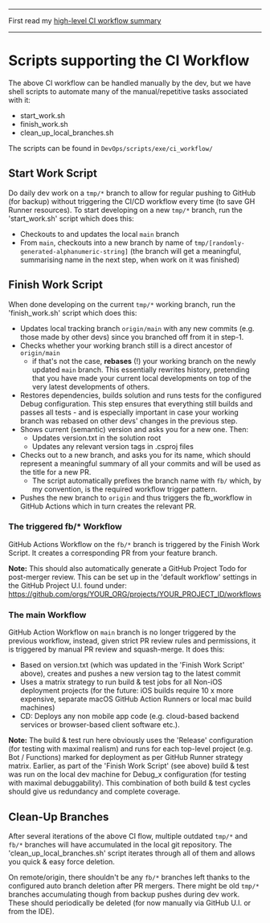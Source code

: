 - - - - - - - - - - - - - - - - - -  
First read my [high-level CI workflow summary](../style-guide/style_guide_practices.md#continuous-integration-ci)  
- - - - - - - - - - - - - - - - - - 

# Scripts supporting the CI Workflow

The above CI workflow can be handled manually by the dev, but we have shell scripts to automate many of the manual/repetitive tasks associated with it:
- start_work.sh
- finish_work.sh
- clean_up_local_branches.sh

The scripts can be found in `DevOps/scripts/exe/ci_workflow/`

## Start Work Script
Do daily dev work on a `tmp/*` branch to allow for regular pushing to GitHub (for backup) without triggering the CI/CD workflow every time (to save GH Runner resources). To start developing on a new `tmp/*` branch, run the 'start_work.sh' script which does this:
* Checkouts to and updates the local `main` branch
* From `main`, checkouts into a new branch by name of `tmp/[randomly-generated-alphanumeric-string]` (the branch will get a meaningful, summarising name in the next step, when work on it was finished)

## Finish Work Script
When done developing on the current `tmp/*` working branch, run the 'finish_work.sh' script which does this:
* Updates local tracking branch `origin/main` with any new commits (e.g. those made by other devs) since you branched off from it in step-1.
* Checks whether your working branch still is a direct ancestor of `origin/main` 
    * if that's not the case, **rebases** (!) your working branch on the newly updated `main` branch. This essentially rewrites history, pretending that you have made your current local developments on top of the very latest developments of others.
* Restores dependencies, builds solution and runs tests for the configured Debug configuration. This step ensures that everything still builds and passes all tests - and is especially important in case your working branch was rebased on other devs' changes in the previous step. 
* Shows current (semantic) version and asks you for a new one. Then:
    * Updates version.txt in the solution root
    * Updates any relevant version tags in .csproj files 
* Checks out to a new branch, and asks you for its name, which should represent a meaningful summary of all your commits and will be used as the title for a new PR. 
    * The script automatically prefixes the branch name with `fb/` which, by my convention, is the required workflow trigger pattern. 
* Pushes the new branch to `origin` and thus triggers the fb_workflow in GitHub Actions which in turn creates the relevant PR.

### The triggered fb/* Workflow
GitHub Actions Workflow on the `fb/*` branch is triggered by the Finish Work Script. It
creates a corresponding PR from your feature branch.

**Note:**
This should also automatically generate a GitHub Project Todo for post-merger review. This can be set up in the 'default workflow' settings in the GitHub Project U.I. found under: https://github.com/orgs/YOUR_ORG/projects/YOUR_PROJECT_ID/workflows

### The main Workflow
GitHub Action Workflow on `main` branch is no longer triggered by the previous workflow, instead, given strict PR review rules and permissions, it is triggered by manual PR review and squash-merge. It does this:
* Based on version.txt (which was updated in the 'Finish Work Script' above), creates and pushes a new version tag to the latest commit
* Uses a matrix strategy to run build & test jobs for all Non-iOS deployment projects (for the future: iOS builds require 10 x more expensive, separate macOS GitHub Action Runners or local mac build machines)
* CD: Deploys any non mobile app code (e.g. cloud-based backend services or browser-based client software etc.). 

**Note:** The build & test run here obviously uses the 'Release' configuration (for testing with maximal realism) and runs for each top-level project (e.g. Bot / Functions) marked for deployment as per GitHub Runner strategy matrix. Earlier, as part of the 'Finish Work Script' (see above) build & test was run on the local dev machine for Debug_x configuration (for testing with maximal debuggability). This combination of both build & test cycles should give us redundancy and complete coverage.

## Clean-Up Branches
After several iterations of the above CI flow, multiple outdated `tmp/*` and `fb/*` branches will have accumulated in the local git repository. The 'clean_up_local_branches.sh' script iterates through all of them and allows you quick & easy force deletion. 

On remote/origin, there shouldn't be any `fb/*` branches left thanks to the configured auto branch deletion after PR mergers. There might be old `tmp/*` branches accumulating though from backup pushes during dev work. These should periodically be deleted (for now manually via GitHub U.I. or from the IDE).